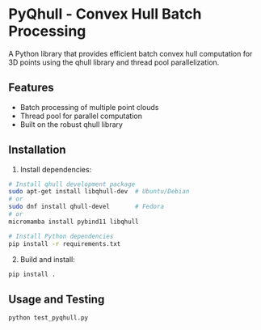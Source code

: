 # PyQhull - Convex Hull Batch Processing

A Python library that provides efficient batch convex hull computation for 3D points using the qhull library and thread pool parallelization.

## Features

- Batch processing of multiple point clouds
- Thread pool for parallel computation
- Built on the robust qhull library

## Installation

1. Install dependencies:
```bash
# Install qhull development package
sudo apt-get install libqhull-dev  # Ubuntu/Debian
# or
sudo dnf install qhull-devel       # Fedora
# or
micromamba install pybind11 libqhull

# Install Python dependencies
pip install -r requirements.txt
```

2. Build and install:
```bash
pip install .
```

## Usage and Testing

```bash
python test_pyqhull.py
```
